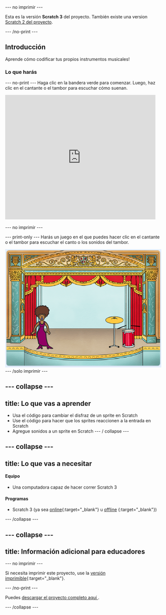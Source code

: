 \--- no imprimir \---

Esta es la versión **Scratch 3** del proyecto. También existe una version [Scratch 2 del proyecto](https://projects.raspberrypi.org/en/projects/rock-band-scratch2).

\--- /no-print \---

## Introducción

Aprende cómo codificar tus propios instrumentos musicales!

### Lo que harás

\--- no-print \--- Haga clic en la bandera verde para comenzar. Luego, haz clic en el cantante o el tambor para escuchar cómo suenan.

<div class="scratch-preview">
  <iframe allowtransparency="true" width="485" height="402" src="https://scratch.mit.edu/projects/embed/276872220/?autostart=false" frameborder="0" scrolling="no"></iframe>
</div>

\--- no imprimir \---

\--- print-only \--- Harás un juego en el que puedes hacer clic en el cantante o el tambor para escuchar el canto o los sonidos del tambor.

![captura de pantalla del juego](images/demo.png) \--- /solo imprimir \---

## \--- collapse \---

## title: Lo que vas a aprender

+ Usa el código para cambiar el disfraz de un sprite en Scratch
+ Use el código para hacer que los sprites reaccionen a la entrada en Scratch
+ Agregue sonidos a un sprite en Scratch \--- / collapse \---

## \--- collapse \---

## title: Lo que vas a necesitar

#### Equipo

+ Una computadora capaz de hacer correr Scratch 3

#### Programas

+ Scratch 3 (ya sea [online](http://rpf.io/scratchon){:target="_blank"} u [offline](http://rpf.io/scratchoff) {:target="_blank"})

\--- /collapse \---

## \--- collapse \---

## title: Información adicional para educadores

\--- no imprimir \---

Si necesita imprimir este proyecto, use la [versión imprimible](https://projects.raspberrypi.org/en/projects/rock-band/print){:target="_blank"}.

\--- /no-print \---

Puedes [ descargar el proyecto completo aquí ](http://rpf.io/p/en/rock-band-get).

\--- /collapse \---